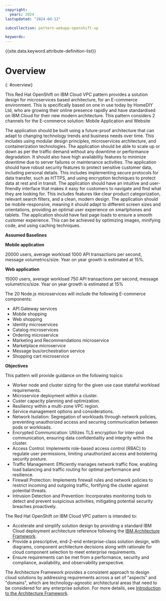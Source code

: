 ```yaml
---
copyright:
  years: 2024
lastupdated: "2024-04-12"

subcollection: pattern-webapp-openshift-vp

keywords:
---
```

{{site.data.keyword.attribute-definition-list}}

# Overview

{: #overview}

This Red Hat OpenShift on IBM Cloud VPC pattern provides a solution design for microservices based architecture, for an E-commerce environment. This is specifically based on one in use today by HomeDIY Ltd, who are growing their online presence rapidly and have standardised on IBM Cloud for their new modern architecture.
This pattern considers 2 channels for the E-commerce solution:  Mobile Application and Website

The application should be built using a future-proof architecture that can adapt to changing technology trends and business needs over time. This includes using modular design principles, microservices architecture, and containerization technologies.
The application should be able to scale up or down as per the traffic demand without any downtime or performance degradation. It should also have high availability features to minimize downtime due to server failures or maintenance activities.
The application should have robust security features to protect sensitive customer data, including personal details. This includes implementing secure protocols for data transfer, such as HTTPS, and using encryption techniques to protect data at rest and in transit.
The application should have an intuitive and user-friendly interface that makes it easy for customers to navigate and find what they are looking for. This includes features like clear product categorization, relevant search filters, and a clean, modern design.
The application should be mobile-responsive, meaning it should adapt to different screen sizes and orientations, providing an optimal user experience on smartphones and tablets.
The application should have fast page loads to ensure a smooth customer experience. This can be achieved by optimizing images, minifying code, and using caching techniques.

**Assumed Baselines**

**Mobile application**

20000 users, average workload 1000 API transactions per second, message volumetrics/size. Year on year growth is estimated at 15%.

**Web application**

15000 users, average workload 750 API transactions per second, message volumetrics/size. Year on year growth is estimated at 15%

The 20 Node.js microservices will include the following E-commerce components:

- API Gateway services
- Mobile shopping
- Web shopping
- Identity microservices
- Catalog microservices
- Ordering microservice
- Marketing and Recommendations microservice
- Marketplace microservice
- Message bus/orchestration service
- Shopping cart microservice

**Objectives**

This pattern will provide guidance on the following topics:

- Worker node and cluster sizing for the given use case stateful workload requirements.
- Microservice deployment within a cluster.
- Custer capacity planning and optimization.
- Resiliency within a multi-zone VPC region.
- Service management options and considerations.
- Network Isolation: Segregation of workloads through network policies, preventing unauthorized access and securing communication between pods or workloads.
- Encrypted Communication: Utilizes TLS encryption for inter-pod communication, ensuring data confidentiality and integrity within the cluster.
- Access Control: Implements role-based access control (RBAC) to regulate user permissions, limiting unauthorized access and bolstering security posture.
- Traffic Management: Efficiently manages network traffic flow, enabling load balancing and traffic routing for optimal performance and resilience.
- Firewall Protection: Implements firewall rules and network policies to restrict incoming and outgoing traffic, fortifying the cluster against potential threats.
- Intrusion Detection and Prevention: Incorporates monitoring tools to detect and prevent suspicious activities, mitigating potential security breaches proactively.

The Red Hat OpenShift on IBM Cloud VPC pattern is intended to:

- Accelerate and simplify solution design by providing a standard IBM Cloud deployment architecture reference following the [IBM Architecture Framework](https://cloud.ibm.com/docs/architecture-framework).
- Provide a prescriptive, end-2-end enterprise-class solution design, with diagrams, component architecture decisions along with rationale for cloud component selection to meet enterprise requirements.
- Ensure requirements can be met from a performance, security and compliance, availability, and observability perspective.


The Architecture Framework provides a consistent approach to design cloud solutions by addressing requirements across a set of "aspects" and "domains", which are technology-agnostic architectural areas that need to be considered for any enterprise solution. For more details, see [Introduction to the Architecture Framework](/docs/architecture-framework).
